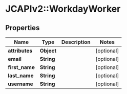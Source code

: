 # JCAPIv2::WorkdayWorker

## Properties
Name | Type | Description | Notes
------------ | ------------- | ------------- | -------------
**attributes** | **Object** |  | [optional] 
**email** | **String** |  | [optional] 
**first_name** | **String** |  | [optional] 
**last_name** | **String** |  | [optional] 
**username** | **String** |  | [optional] 

